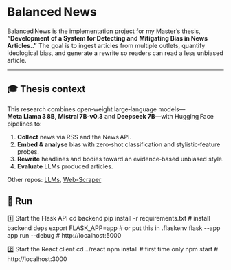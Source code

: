 # Balanced News

Balanced News is the implementation project for my Master’s thesis, **“Development of a System for Detecting and Mitigating Bias in News Articles..”** The goal is to ingest articles from multiple outlets, quantify ideological bias, and generate a rewrite so readers can read a less unbiased article.

---

## 🎓 Thesis context

This research combines open‑weight large‑language models—**Meta Llama 3 8B**, **Mistral 7B‑v0.3** and **Deepseek 7B**—with Hugging Face pipelines to:

1. **Collect** news via RSS and the News API.  
2. **Embed & analyse** bias with zero‑shot classification and stylistic‑feature probes.  
3. **Rewrite** headlines and bodies toward an evidence‑based unbiased style.  
4. **Evaluate** LLMs produced articles.
   
Other repos: [LLMs](https://github.com/xhulio11/LLMs-), [Web-Scraper](https://github.com/xhulio11/GoNews)


## 📂 Run
1️⃣ Start the Flask API
cd backend
pip install -r requirements.txt                 # install backend deps
export FLASK_APP=app                            # or put this in .flaskenv
flask --app app run --debug                     # http://localhost:5000

2️⃣ Start the React client
cd ../react
npm install                                     # first time only
npm start                                       # http://localhost:3000


